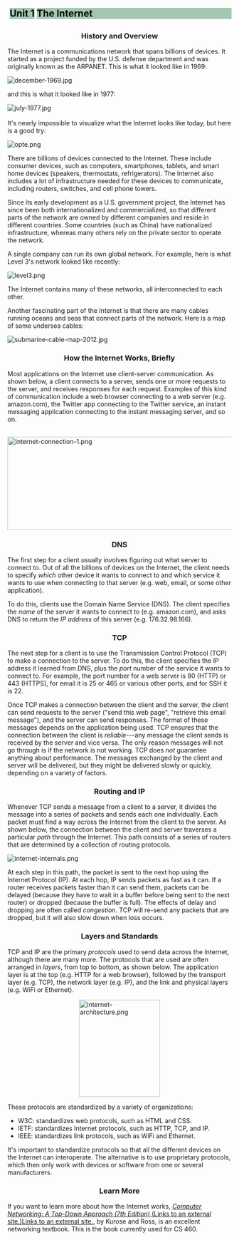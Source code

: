 <div id="kl_wrapper_3" class="kl_flat_sections kl_wrapper">
<div id="kl_banner" class="" style="background-color: #ffffff; color: #000000; margin-bottom: 0px; padding-bottom: 0px;">
<h2 class="" style="background-color: #a2c7b0; color: #000000; border-width: 5px 0px; border-style: solid; border-color: #ffffff; margin-top: -15px; margin-bottom: 0px;">
<span id="kl_banner_left" class="" style="background-color: #a2c7b0; color: #000000; border: 5px solid #ffffff;"><span class="kl_mod_text" style="color: #000000; background-color: #a2c7b0; margin-top: -2px;">Unit 1</span></span><span id="kl_banner_right" class="" style="margin-bottom: 0px; margin-top: 0px; background-color: #a2c7b0; color: #000000;">The Internet&nbsp;</span>
</h2>
</div>
<div id="kl_custom_block_0" class="">
<h3 style="text-align: center;">History and Overview</h3>
<p>The Internet is a communications network that spans billions of devices. It started as a project funded by the U.S. defense department and was originally known as the ARPANET. This is what it looked like in 1969:</p>
<p><img style="display: block; margin-left: auto; margin-right: auto;" src="https://byu.instructure.com/courses/7682/files/1965959/download?wrap=1" alt="december-1969.jpg" data-api-endpoint="https://byu.instructure.com/api/v1/courses/7682/files/1965959" data-api-returntype="File"></p>
<p>and this is what it looked like in 1977:</p>
<p><img style="display: block; margin-left: auto; margin-right: auto;" src="https://byu.instructure.com/courses/7682/files/1965960/download?wrap=1" alt="july-1977.jpg" data-api-endpoint="https://byu.instructure.com/api/v1/courses/7682/files/1965960" data-api-returntype="File"><br>It's nearly impossible to visualize what the Internet looks like today, but here is a good try:</p>
<p><img style="display: block; margin-left: auto; margin-right: auto;" src="https://byu.instructure.com/courses/7682/files/1965943/download?wrap=1" alt="opte.png" data-api-endpoint="https://byu.instructure.com/api/v1/courses/7682/files/1965943" data-api-returntype="File"></p>
<p>There are billions of devices connected to the Internet. These include consumer devices, such as computers, smartphones, tablets, and smart home devices (speakers, thermostats, refrigerators). The Internet also includes a lot of infrastructure needed for these devices to communicate, including routers, switches, and cell phone towers.</p>
<p>Since its early development as a U.S. government project, the Internet has since been both internationalized and commercialized, so that different parts of the network are owned by different companies and reside in different countries. Some countries (such as China) have nationalized infrastructure, whereas many others rely on the private sector to operate the network.</p>
<p>A single company can run its own global network. For example, here is what Level 3's network looked like recently:</p>
<p><img style="display: block; margin-left: auto; margin-right: auto;" src="https://byu.instructure.com/courses/7682/files/1965954/download?wrap=1" alt="level3.png" data-api-endpoint="https://byu.instructure.com/api/v1/courses/7682/files/1965954" data-api-returntype="File"></p>
<p>The Internet contains many of these networks, all interconnected to each other.&nbsp;</p>
<p>Another fascinating part of the Internet is that there are many cables running oceans and seas that connect parts of the network. Here is a map of some undersea cables:</p>
<p><img style="display: block; margin-left: auto; margin-right: auto;" src="https://byu.instructure.com/courses/7682/files/1965956/download?wrap=1" alt="submarine-cable-map-2012.jpg" data-api-endpoint="https://byu.instructure.com/api/v1/courses/7682/files/1965956" data-api-returntype="File"></p>
</div>
<div id="kl_custom_block_1" class="">
<h3 style="text-align: center;">How the Internet Works, Briefly</h3>
<p>Most applications on the Internet use client-server communication. As shown below, a client connects to a server, sends one or more requests to the server, and receives responses for each request. Examples of this kind of communication include a web browser connecting to a web server (e.g. amazon.com), the Twitter app connecting to the Twitter service, an instant messaging application connecting to the instant messaging server, and so on.</p>
<p>&nbsp;<img style="display: block; margin-left: auto; margin-right: auto;" src="https://byu.instructure.com/courses/7682/files/1965947/download?wrap=1" alt="internet-connection-1.png" width="671" height="209" data-api-endpoint="https://byu.instructure.com/api/v1/courses/7682/files/1965947" data-api-returntype="File"></p>
</div>
<div id="kl_custom_block_2" class="">
<h3 style="text-align: center;">DNS</h3>
<p>The first step for a client usually involves figuring out what server to connect to. Out of all the billions of devices on the Internet, the client needs to specify&nbsp;<em>which</em>&nbsp;other device it wants to connect to and which service it wants to use when connecting to that server (e.g. web, email, or some other application).</p>
<p>To do this, clients use the Domain Name Service (DNS). The client specifies the&nbsp;<em>name</em>&nbsp;of the server it wants to connect to (e.g. amazon.com), and asks DNS to return the&nbsp;<em>IP address</em>&nbsp;of this server (e.g.&nbsp;176.32.98.166).&nbsp;</p>
</div>
<div id="kl_custom_block_3" class="">
<h3 style="text-align: center;">TCP</h3>
<p>The next step for a client is to use the Transmission Control Protocol (TCP) to make a connection to the server. To do this, the client specifies the IP address it learned from DNS, plus the&nbsp;<em>port&nbsp;</em>number of the service it wants to connect to.&nbsp;For example, the&nbsp;port number for a web server is 80 (HTTP) or 443 (HTTPS), for email it is 25 or 465 or various other ports, and for SSH it is 22.</p>
<p>Once TCP makes a connection between the client and the server, the client can send requests to the server ("send this web page", "retrieve this email message"), and the server can send responses. The format of these messages depends on the application<em><strong>&nbsp;</strong></em>being used. TCP ensures that the connection between the client is&nbsp;<em>reliable---</em>any message the client sends is received by the server and&nbsp;vice versa. The only reason messages will not go through is if the network is not working. TCP does&nbsp;<em>not</em>&nbsp;guarantee anything about performance. The messages exchanged by the client and server will be delivered, but they might be delivered slowly or quickly, depending on a variety of factors.</p>
</div>
<div id="kl_custom_block_4" class="">
<h3 style="text-align: center;">Routing and IP</h3>
<p>Whenever TCP sends a message from a client to a server, it divides the message into a series of packets and sends each one individually. Each packet must find a way across the Internet from the client to the server. As shown below, the connection between the client and server traverses a particular&nbsp;<em>path&nbsp;</em>through the Internet. This path consists of a series of routers that are determined by a collection of routing protocols.&nbsp;</p>
<p><img style="display: block; margin-left: auto; margin-right: auto;" src="https://byu.instructure.com/courses/7682/files/1965957/download?wrap=1" alt="internet-internals.png" data-api-endpoint="https://byu.instructure.com/api/v1/courses/7682/files/1965957" data-api-returntype="File"></p>
<p>At each step in this path, the packet is sent to the next hop using the Internet Protocol (IP). At each hop, IP sends packets as fast as it can. If a router receives packets faster than it can send them, packets can be delayed (because they have to wait in a buffer before being sent to the next router) or dropped (because the buffer is full). The effects of delay and dropping are often called&nbsp;<em>congestion</em>. TCP will re-send any packets that are dropped, but it will also slow down when loss occurs.</p>
</div>
<div id="kl_custom_block_5" class="">
<h3 style="text-align: center;">Layers and Standards</h3>
<p>TCP and IP are the primary&nbsp;<em>protocols</em>&nbsp;used to send data across the Internet, although there are many more. The protocols that are used are often arranged in&nbsp;<em>layers</em>,&nbsp;from top to bottom, as shown below. The application layer is at the top (e.g. HTTP for a web browser), followed by the transport layer (e.g. TCP), the network layer (e.g. IP), and the link and physical layers (e.g. WiFi or Ethernet).</p>
<p><img style="display: block; margin-left: auto; margin-right: auto;" src="https://byu.instructure.com/courses/7682/files/1965941/download?wrap=1" alt="internet-architecture.png" width="182" height="218" data-api-endpoint="https://byu.instructure.com/api/v1/courses/7682/files/1965941" data-api-returntype="File"></p>
<p>These protocols are standardized by a variety of organizations:</p>
<ul>
<li>W3C: standardizes web protocols, such as HTML and CSS.</li>
<li>IETF: standardizes Internet protocols, such as HTTP, TCP, and IP.</li>
<li>IEEE: standardizes link protocols, such as WiFi and Ethernet.</li>
</ul>
<p>It's important to standardize protocols so that all the different devices on the Internet can interoperate. The alternative is to use proprietary protocols, which then only work with devices&nbsp;or software from one or several manufacturers.</p>
</div>
<div id="kl_custom_block_6" class="">
<h3 style="text-align: center;">Learn More</h3>
<p>If you want to learn more about how the Internet works,&nbsp;<a class="external" href="https://www.amazon.com/Computer-Networking-Top-Down-Approach-7th/dp/0133594149" target="_blank"><em>Computer Networking: A Top-Down Approach (7th Edition)</em><span class="screenreader-only">&nbsp;(Links to an external site.)</span><span class="ui-icon ui-icon-extlink ui-icon-inline" title="Links to an external site."><span class="screenreader-only">Links to an external site.</span></span></a>, by Kurose and Ross, is an excellent networking textbook. This is the book currently used for CS 460.</p>
</div>
</div>